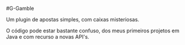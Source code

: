 #G-Gamble

Um plugin de apostas simples, com caixas misteriosas.

O código pode estar bastante confuso, dos meus primeiros projetos em Java e com recurso a novas API's.